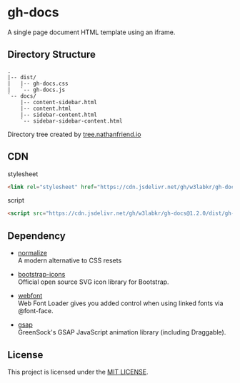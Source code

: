# gh-docs

A single page document HTML template using an iframe.

## Directory Structure

```text
.
|-- dist/
|   |-- gh-docs.css
|   `-- gh-docs.js
`-- docs/
    |-- content-sidebar.html
    |-- content.html
    |-- sidebar-content.html
    `-- sidebar-sidebar-content.html
```

Directory tree created by [tree.nathanfriend.io](https://tree.nathanfriend.io/)

## CDN

stylesheet

```html
<link rel="stylesheet" href="https://cdn.jsdelivr.net/gh/w3labkr/gh-docs@1.2.0/dist/gh-docs.min.css" />
```

script

```html
<script src="https://cdn.jsdelivr.net/gh/w3labkr/gh-docs@1.2.0/dist/gh-docs.min.js">
```

## Dependency

- [normalize](https://github.com/necolas/normalize.css/)  
  A modern alternative to CSS resets

- [bootstrap-icons](https://github.com/twbs/icons)  
  Official open source SVG icon library for Bootstrap.

- [webfont](https://github.com/typekit/webfontloader)  
  Web Font Loader gives you added control when using linked fonts via @font-face.

- [gsap](https://github.com/greensock/GSAP)  
  GreenSock's GSAP JavaScript animation library (including Draggable).

## License

This project is licensed under the [MIT LICENSE](LICENSE).
